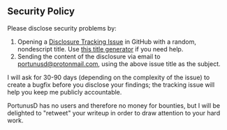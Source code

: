## Security Policy

Please disclose security problems by:

1. Opening a [Disclosure Tracking Issue][1] in GitHub with a random, nondescript
   title. Use [this title generator][2] if you need help.
1. Sending the content of the disclosure via email to
   portunusd@protonmail.com, using the above issue title as the subject.

I will ask for 30-90 days (depending on the complexity of the issue) to create a
bugfix before you disclose your findings; the tracking issue will help you keep
me publicly accountable.

PortunusD has no users and therefore no money for bounties, but I will be
delighted to "retweet" your writeup in order to draw attention to your hard
work.

[1]: https://github.com/robertdfrench/portunus/issues/new/choose
[2]: https://perchance.org/portunusd-security-disclosure
